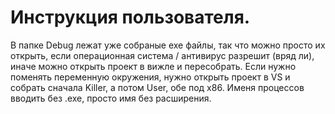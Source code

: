 # Инструкция пользователя.

В папке Debug лежат уже собраные exe файлы, так что можно просто их открыть, если операционная система  / антивирус разрешит (вряд ли), иначе можно открыть проект в вижле и пересобрать.
Если нужно поменять переменную окружения, нужно открыть проект в VS и собрать сначала Killer, а потом User, обе под х86.
Именя процессов вводить без .exe, просто имя без расширения.
